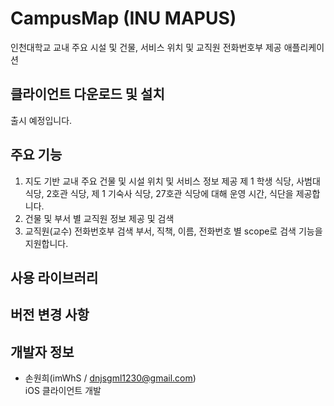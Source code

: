 CampusMap (INU MAPUS)
=============
인천대학교 교내 주요 시설 및 건물, 서비스 위치 및 교직원 전화번호부 제공 애플리케이션 

## 클라이언트 다운로드 및 설치
출시 예정입니다.

## 주요 기능
1. 지도 기반 교내 주요 건물 및 시설 위치 및 서비스 정보 제공
    제 1 학생 식당, 사범대 식당, 2호관 식당, 제 1 기숙사 식당, 27호관 식당에 대해 운영 시간, 식단을 제공합니다. 
2. 건물 및 부서 별 교직원 정보 제공 및 검색  
3. 교직원(교수) 전화번호부 검색
    부서, 직책, 이름, 전화번호 별 scope로 검색 기능을 지원합니다.

## 사용 라이브러리

## 버전 변경 사항

## 개발자 정보
* 손원희(imWhS / dnjsgml1230@gmail.com)  
    iOS 클라이언트 개발
